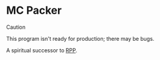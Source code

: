 # MC Packer

> [!CAUTION]
> This program isn't ready for production; there may be bugs.

A spiritual successor to [RPP](https://github.thepinkhacker.com/resource-pack-packer).
